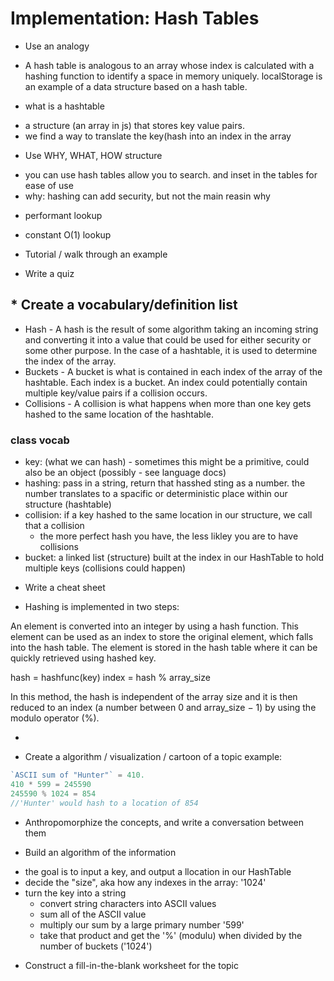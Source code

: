 # Implementation: Hash Tables

* Use an analogy
- A hash table is analogous to an array whose index is calculated with a hashing function to identify a space in memory uniquely. localStorage is an example of a data structure based on a hash table.

* what is a hashtable
- a structure (an array in js) that stores key value pairs.
- we find a way to translate the key(hash into an index in the array


* Use WHY, WHAT, HOW structure
- you can use hash tables allow you to search. and inset in the tables for ease of use
- why: hashing can add security, but not the main reasin why
* performant lookup
* constant O(1) lookup

* Tutorial / walk through an example


* Write a quiz


## * Create a vocabulary/definition list
- Hash - A hash is the result of some algorithm taking an incoming string and converting it into a value that could be used for either security or some other purpose. In the case of a hashtable, it is used to determine the index of the array.
- Buckets - A bucket is what is contained in each index of the array of the hashtable. Each index is a bucket. An index could potentially contain multiple key/value pairs if a collision occurs.
- Collisions - A collision is what happens when more than one key gets hashed to the same location of the hashtable.
### class vocab
- key: (what we can hash) - sometimes this might be a primitive, could also be an object (possibly - see language docs)
- hashing: pass in a string, return that hasshed sting as a number. the number translates to a spacific or deterministic place within our structure (hashtable)
- collision: if a key hashed to the same location in our structure, we call that a collision
  - the more perfect hash you have, the less likley you are to have collisions
- bucket: a linked list (structure) built at the index in our HashTable to hold multiple keys (collisions could happen)

* Write a cheat sheet
- Hashing is implemented in two steps:

An element is converted into an integer by using a hash function. This element can be used as an index to store the original element, which falls into the hash table.
The element is stored in the hash table where it can be quickly retrieved using hashed key.

hash = hashfunc(key)
index = hash % array_size

In this method, the hash is independent of the array size and it is then reduced to an index (a number between 0 and array_size − 1) by using the modulo operator (%).

- 

* Create a algorithm / visualization / cartoon of a topic
 example:
 ```javascript
 `ASCII sum of "Hunter"` = 410.
 410 * 599 = 245590
 245590 % 1024 = 854
 //'Hunter' would hash to a location of 854
 ```


* Anthropomorphize the concepts, and write a conversation between them


* Build an algorithm of the information
- the goal is to input a key, and output a llocation in our HashTable
- decide the "size", aka how any indexes in the array: '1024'
- turn the key into a string
  - convert string characters into ASCII values
  - sum all of the ASCII value
  - multiply our sum by a large primary number '599'
  - take that product and get the '%' (modulu) when divided by the number of buckets ('1024')

* Construct a fill-in-the-blank worksheet for the topic
